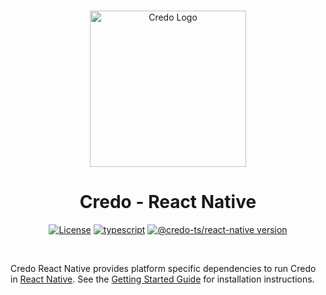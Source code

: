 <p align="center">
  <br />
  <img
    alt="Credo Logo"
    src="https://github.com/openwallet-foundation/credo-ts/blob/c7886cb8377ceb8ee4efe8d264211e561a75072d/images/credo-logo.png"
    height="250px"
  />
</p>
<h1 align="center"><b>Credo - React Native</b></h1>
<p align="center">
  <a
    href="https://raw.githubusercontent.com/openwallet-foundation/credo-ts/main/LICENSE"
    ><img
      alt="License"
      src="https://img.shields.io/badge/License-Apache%202.0-blue.svg"
  /></a>
  <a href="https://www.typescriptlang.org/"
    ><img
      alt="typescript"
      src="https://img.shields.io/badge/%3C%2F%3E-TypeScript-%230074c1.svg"
  /></a>
    <a href="https://www.npmjs.com/package/@credo-ts/react-native"
    ><img
      alt="@credo-ts/react-native version"
      src="https://img.shields.io/npm/v/@credo-ts/react-native"
  /></a>

</p>
<br />

Credo React Native provides platform specific dependencies to run Credo in [React Native](https://reactnative.dev). See the [Getting Started Guide](https://github.com/openwallet-foundation/credo-ts#getting-started) for installation instructions.

